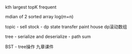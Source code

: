 
               

kth largest
topK frequent

mdian of 2 sorted array 
log(m+n)


topic - sell stock - dp state transfer
paint house
dp滚动数组

         
tree - serialize and deserialize
     - path sum
     
BST - tree操作 
九章课件






     

    
    



      
